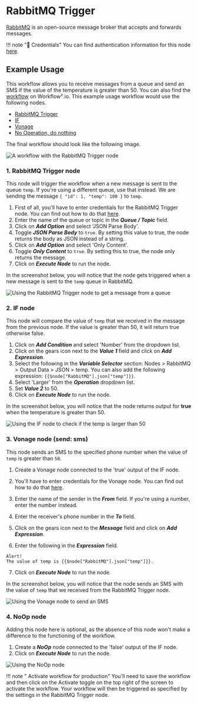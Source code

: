 # RabbitMQ Trigger

[RabbitMQ](https://www.rabbitmq.com) is an open-source message broker that accepts and forwards messages.

!!! note "🔑 Credentials"
    You can find authentication information for this node [here](/workflow/integrations/credentials/rabbitmq/).


## Example Usage

This workflow allows you to receive messages from a queue and send an SMS if the value of the temperature is greater than 50. You can also find the [workflow](https://WF².io/workflows/845) on Workflow².io. This example usage workflow would use the following nodes.
- [RabbitMQ Trigger]()
- [IF](/workflow/integrations/core-nodes/workflow-nodes-base.if/)
- [Vonage](/workflow/integrations/nodes/workflow-nodes-base.vonage/)
- [No Operation, do nothing](/workflow/integrations/core-nodes/workflow-nodes-base.noOp/)

The final workflow should look like the following image.

![A workflow with the RabbitMQ Trigger node](/_images/integrations/trigger-nodes/rabbitmqtrigger/workflow.png)

### 1. RabbitMQ Trigger node

This node will trigger the workflow when a new message is sent to the queue `temp`. If you're using a different queue, use that instead. We are sending the message `{ "id": 1, "temp": 100 }` to `temp`.

1. First of all, you'll have to enter credentials for the RabbitMQ Trigger node. You can find out how to do that [here](/workflow/integrations/credentials/rabbitmq/).
2. Enter the name of the queue or topic in the ***Queue / Topic*** field.
3. Click on ***Add Option*** and select 'JSON Parse Body'.
4. Toggle ***JSON Parse Body*** to `true`. By setting this value to true, the node returns the body as JSON instead of a string.
5. Click on ***Add Option*** and select 'Only Content'.
6. Toggle ***Only Content*** to `true`. By setting this to true, the node only returns the message.
7. Click on ***Execute Node*** to run the node.

In the screenshot below, you will notice that the node gets triggered when a new message is sent to the `temp` queue in RabbitMQ.

![Using the RabbitMQ Trigger node to get a message from a queue](/_images/integrations/trigger-nodes/rabbitmqtrigger/rabbitmqtrigger_node.png)

### 2. IF node

This node will compare the value of `temp` that we received in the message from the previous node. If the value is greater than 50, it will return true otherwise false.

1. Click on ***Add Condition*** and select 'Number' from the dropdown list.
2. Click on the gears icon next to the ***Value 1*** field and click on ***Add Expression***.
3. Select the following in the ***Variable Selector*** section: Nodes > RabbitMQ > Output Data > JSON > temp. You can also add the following expression: `{{$node["RabbitMQ"].json["temp"]}}`.
4. Select 'Larger' from the ***Operation*** dropdown list.
5. Set ***Value 2*** to 50.
6. Click on ***Execute Node*** to run the node.


In the screenshot below, you will notice that the node returns output for **true** when the temperature is greater than 50.

![Using the IF node to check if the temp is larger than 50](/_images/integrations/trigger-nodes/rabbitmqtrigger/if_node.png)

### 3. Vonage node (send: sms)

This node sends an SMS to the specified phone number when the value of `temp` is greater than `50`.

1. Create a Vonage node connected to the 'true' output of the IF node.
2. You'll have to enter credentials for the Vonage node. You can find out how to do that [here](/workflow/integrations/credentials/vonage/).
3. Enter the name of the sender in the ***From*** field. If you're using a number, enter the number instead.
4. Enter the receiver's phone number in the ***To*** field.
5. Click on the gears icon next to the ***Message*** field and click on ***Add Expression***.

6. Enter the following in the ***Expression*** field.
```
Alert!
The value of temp is {{$node["RabbitMQ"].json["temp"]}}.
```
7. Click on ***Execute Node*** to run the node.


In the screenshot below, you will notice that the node sends an SMS with the value of `temp` that we received from the RabbitMQ Trigger node.

![Using the Vonage node to send an SMS](/_images/integrations/trigger-nodes/rabbitmqtrigger/vonage_node.png)

### 4. NoOp node
Adding this node here is optional, as the absence of this node won't make a difference to the functioning of the workflow.

1. Create a ***NoOp*** node connected to the 'false' output of the IF node.
2. Click on ***Execute Node*** to run the node.

![Using the NoOp node](/_images/integrations/trigger-nodes/rabbitmqtrigger/noop_node.png)

!!! note " Activate workflow for production"
    You'll need to save the workflow and then click on the Activate toggle on the top right of the screen to activate the workflow. Your workflow will then be triggered as specified by the settings in the RabbitMQ Trigger node.


